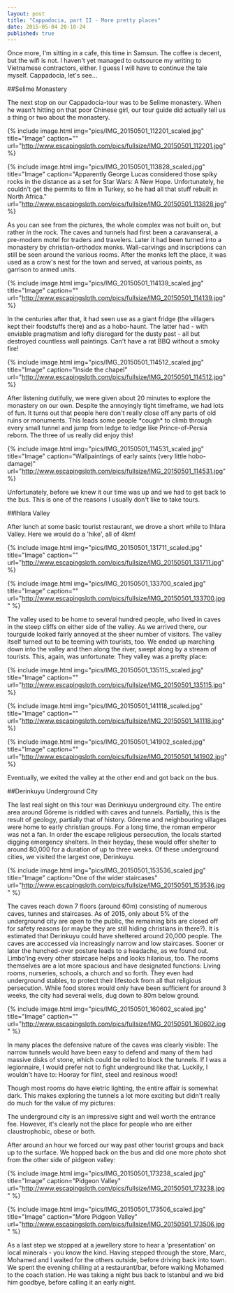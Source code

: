 ```yaml
---
layout: post
title: "Cappadocia, part II - More pretty places"
date: 2015-05-04 20-10-24
published: true
---
```


Once more, I'm sitting in a cafe, this time in Samsun. The coffee is decent, but the wifi is not. I haven't yet managed to outsource my writing to Vietnamese contractors, either. I guess I will have to continue the tale myself. Cappadocia, let's see...



##Selime Monastery

The next stop on our Cappadocia-tour was to be Selime monastery. When he wasn't hitting on that poor Chinese girl, our tour guide did actually tell us a thing or two about the monastery.

{% include image.html img="pics/IMG_20150501_112201_scaled.jpg" title="Image" caption="" url="http://www.escapingsloth.com/pics/fullsize/IMG_20150501_112201.jpg" %}

{% include image.html img="pics/IMG_20150501_113828_scaled.jpg" title="Image" caption="Apparently George Lucas considered those spiky rocks in the distance as a set for Star Wars: A New Hope.  Unfortunately, he couldn't get the permits to film in Turkey, so he had all that stuff rebuilt in North Africa." url="http://www.escapingsloth.com/pics/fullsize/IMG_20150501_113828.jpg" %}

As you can see from the pictures, the whole complex was not built on, but rather _in_ the rock. The caves and tunnels had first been a caravanserai, a pre-modern motel for traders and travelers. Later it had been turned into a monastery by christian-orthodox monks. Wall-carvings and inscriptions can still be seen around the various rooms. After the monks left the place, it was used as a crow's nest for the town and served, at various points, as garrison to armed units.

{% include image.html img="pics/IMG_20150501_114139_scaled.jpg" title="Image" caption="" url="http://www.escapingsloth.com/pics/fullsize/IMG_20150501_114139.jpg" %}

In the centuries after that, it had seen use as a giant fridge (the villagers kept their foodstuffs there) and as a hobo-haunt. The latter had - with enviable pragmatism and lofty disregard for the dusty past - all but destroyed countless wall paintings. Can't have a rat BBQ without a smoky fire!

{% include image.html img="pics/IMG_20150501_114512_scaled.jpg" title="Image" caption="Inside the chapel" url="http://www.escapingsloth.com/pics/fullsize/IMG_20150501_114512.jpg" %}

After listening dutifully, we were given about 20 minutes to explore the monastery on our own. Despite the annoyingly tight timeframe, we had lots of fun. It turns out that people here don't really close off any parts of old ruins or monuments. This leads some people \*cough\* to climb through every small tunnel and jump from ledge to ledge like Prince-of-Persia reborn. The three of us really did enjoy this!

{% include image.html img="pics/IMG_20150501_114531_scaled.jpg" title="Image" caption="Wallpaintings of early saints (very little hobo-damage)" url="http://www.escapingsloth.com/pics/fullsize/IMG_20150501_114531.jpg" %}

Unfortunately, before we knew it our time was up and we had to get back to the bus. This is one of the reasons I usually don't like to take tours. 


##Ihlara Valley

After lunch at some basic tourist restaurant, we drove a short while to Ihlara Valley. Here we would do a 'hike', all of 4km! 

{% include image.html img="pics/IMG_20150501_131711_scaled.jpg" title="Image" caption="" url="http://www.escapingsloth.com/pics/fullsize/IMG_20150501_131711.jpg" %}

{% include image.html img="pics/IMG_20150501_133700_scaled.jpg" title="Image" caption="" url="http://www.escapingsloth.com/pics/fullsize/IMG_20150501_133700.jpg" %}

The valley used to be home to several hundred people, who lived in caves in the steep cliffs on either side of the valley. As we arrived there, our tourguide looked fairly annoyed at the sheer number of visitors. The valley itself turned out to be teeming with tourists, too. We ended up marching down into the valley and then along the river, swept along by a stream of tourists. This, again, was unfortunate: They valley was a pretty place: 

{% include image.html img="pics/IMG_20150501_135115_scaled.jpg" title="Image" caption="" url="http://www.escapingsloth.com/pics/fullsize/IMG_20150501_135115.jpg" %}

{% include image.html img="pics/IMG_20150501_141118_scaled.jpg" title="Image" caption="" url="http://www.escapingsloth.com/pics/fullsize/IMG_20150501_141118.jpg" %}

{% include image.html img="pics/IMG_20150501_141902_scaled.jpg" title="Image" caption="" url="http://www.escapingsloth.com/pics/fullsize/IMG_20150501_141902.jpg" %}


Eventually, we exited the valley at the other end and got back on the bus.



##Derinkuyu Underground City

The last real sight on this tour was Derinkuyu underground city. The entire area around Göreme is riddled with caves and tunnels. Partially, this is the result of geology, partially that of history. Göreme and neighbouring villages were home to early christian groups. For a long time, the roman emperor was not a fan. In order the escape religious persecution, the locals started digging emergency shelters. In their heyday, these would offer shelter to around 80,000 for a duration of up to three weeks. Of these underground cities, we visited the largest one, Derinkuyu.

{% include image.html img="pics/IMG_20150501_153536_scaled.jpg" title="Image" caption="One of the wider staircases" url="http://www.escapingsloth.com/pics/fullsize/IMG_20150501_153536.jpg" %}

The caves reach down 7 floors (around 60m) consisting of numerous caves, tunnes and staircases. As of 2015, only about 5% of the underground city are open to the public, the remaining bits are closed off for safety reasons (or maybe they are still hiding christians in there?). It is estimated that Derinkuyu could have sheltered around 20,000 people. The caves are acccessed via increasingly narrow and low staircases. Sooner or later the hunched-over posture leads to a headache, as we found out. Limbo'ing every other staircase helps and looks hilarious, too. The rooms themselves are a lot more spacious and have designated functions: Living rooms, nurseries, schools, a church and so forth. They even had underground stables, to protect their lifestock from all that religious persecution. While food stores would only have been sufficient for around 3 weeks, the city had several wells, dug down to 80m below ground.

{% include image.html img="pics/IMG_20150501_160602_scaled.jpg" title="Image" caption="" url="http://www.escapingsloth.com/pics/fullsize/IMG_20150501_160602.jpg" %}

In many places the defensive nature of the caves was clearly visible: The narrow tunnels would have been easy to defend and many of them had massive disks of stone, which could be rolled to block the tunnels. If I was a legionnaire, I would prefer not to fight underground like that. Luckily, I wouldn't have to: Hooray for flint, steel and resinous wood!

Though most rooms do have eletric lighting, the entire affair is somewhat dark. This makes exploring the tunnels a lot more exciting but didn't really do much for the value of my pictures:

The underground city is an impressive sight and well worth the entrance fee. However, it's clearly not the place for people who are either claustrophobic, obese or both.

After around an hour we forced our way past other tourist groups and back up to the surface. We hopped back on the bus and did one more photo shot from the other side of pidgeon valley:

{% include image.html img="pics/IMG_20150501_173238_scaled.jpg" title="Image" caption="Pidgeon Valley" url="http://www.escapingsloth.com/pics/fullsize/IMG_20150501_173238.jpg" %}

{% include image.html img="pics/IMG_20150501_173506_scaled.jpg" title="Image" caption="More Pidgeon Valley" url="http://www.escapingsloth.com/pics/fullsize/IMG_20150501_173506.jpg" %}

As a last step we stopped at a jewellery store to hear a 'presentation' on local minerals - you know the kind. Having stepped through the store, Marc, Mohamed and I waited for the others outside, before driving back into town. We spent the evening chilling at a restaurant/bar, before walking Mohamed to the coach station. He was taking a night bus back to Istanbul and we bid him goodbye, before calling it an early night.
